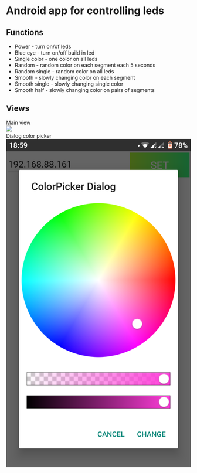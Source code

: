 # Android app for controlling leds
## Functions
 - Power - turn on/of leds
 - Blue eye - turn on/off build in led
 - Single color - one color on all leds
 - Random - random color on each segment each 5 seconds
 - Random single - random color on all leds
 - Smooth - slowly changing color on each segment
 - Smooth single - slowly changing single color
 - Smooth half - slowly changing color on pairs of segments
## Views  
Main view  
![](Video/AndroidApp.gif)  
Dialog color picker  
![](Img/ColorPicker.png)  
